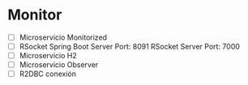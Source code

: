 # Monitor

- [ ] Microservicio Monitorized
- [ ] RSocket
      Spring Boot Server Port: 8091
      RSocket Server Port: 7000
- [ ] Microservicio H2
- [ ] Microservicio Observer
- [ ] R2DBC conexión
